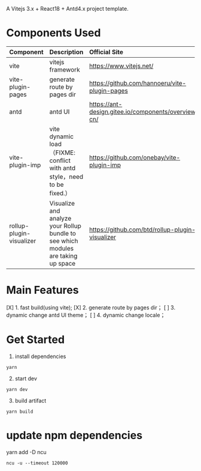 A Vitejs 3.x + React18 + Antd4.x project template.

# Components Used

| Component         | Description                                                             | Official Site                                       |
| :---------------- | :---------------------------------------------------------------------- | :-------------------------------------------------- |
| vite              | vitejs framework                                                        | https://www.vitejs.net/                             |
| vite-plugin-pages | generate route by pages dir                                             | https://github.com/hannoeru/vite-plugin-pages       |
| antd              | antd UI                                                                 | https://ant-design.gitee.io/components/overview-cn/ |
| vite-plugin-imp   | vite dynamic load（FIXME: conflict with antd style，need to be fixed.）  | https://github.com/onebay/vite-plugin-imp           |
| rollup-plugin-visualizer   | Visualize and analyze your Rollup bundle to see which modules are taking up space  | https://github.com/btd/rollup-plugin-visualizer |


# Main Features

[X] 1. fast build(using vite);
[X] 2. generate route by pages dir；
[ ] 3. dynamic change antd UI theme；
[ ] 4. dynamic change locale；

# Get Started

1. install dependencies

```
yarn
```

2. start dev

```
yarn dev
```

3. build artifact

```
yarn build
```

# update npm dependencies

yarn add -D ncu

```
ncu -u --timeout 120000
```
